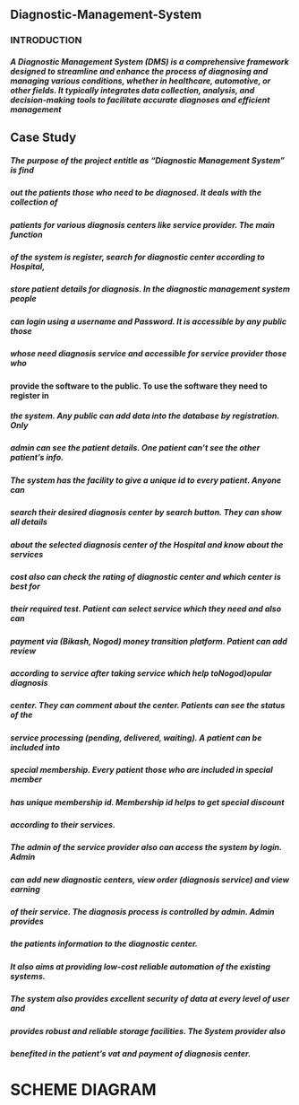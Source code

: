 ## Diagnostic-Management-System
### INTRODUCTION 
##### A Diagnostic Management System (DMS) is a comprehensive framework designed to streamline and enhance the process of diagnosing and managing various conditions, whether in healthcare, automotive, or other fields. It typically integrates data collection, analysis, and decision-making tools to facilitate accurate diagnoses and efficient management 

##  Case Study
##### The purpose of the project entitle as “Diagnostic Management System” is find 
##### out the patients those who need to be diagnosed. It deals with the collection of 
 ##### patients for various diagnosis centers like service provider. The main function 
##### of the system is register, search for diagnostic center according to Hospital, 
##### store patient details for diagnosis. In the diagnostic management system people 
 ##### can login using a username and Password. It is accessible by any public those 
##### whose need diagnosis service and accessible for service provider those who 
#### provide the software to the public. To use the software they need to register in 
##### the system. Any public can add data into the database by registration. Only 
##### admin can see the patient details. One patient can’t see the other patient’s info. 
##### The system has the facility to give a unique id to every patient. Anyone can 

##### search their desired diagnosis center by search button. They can show all details 
##### about the selected diagnosis center of the Hospital and know about the services 
##### cost also can check the rating of diagnostic center and which center is best for 
##### their required test. Patient can select service which they need and also can 
#####  payment via (Bikash, Nogod) money transition platform. Patient can add review 
##### according to service after taking service which help toNogod)opular diagnosis 
##### center. They can comment about the center. Patients can see the status of the 
##### service processing (pending, delivered, waiting). A patient can be included into 
##### special membership. Every patient those who are   included in special member 
##### has unique membership id. Membership id helps to get special discount 
##### according to their services. 
##### The admin of the service provider also can access the system by login. Admin 
##### can add new diagnostic centers, view order (diagnosis service) and view earning 
##### of their service. The diagnosis process is controlled by admin. Admin provides 
##### the patients information to the diagnostic center. 
##### It also aims at providing low-cost reliable automation of the existing systems. 
##### The system also provides excellent security of data at every level of user and 
##### provides robust and reliable storage facilities. The System provider also 
##### benefited in the patient’s vat and payment of diagnosis center. 

# SCHEME DIAGRAM




